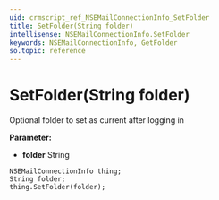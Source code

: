 ```yaml
---
uid: crmscript_ref_NSEMailConnectionInfo_SetFolder
title: SetFolder(String folder)
intellisense: NSEMailConnectionInfo.SetFolder
keywords: NSEMailConnectionInfo, GetFolder
so.topic: reference
---
```


# SetFolder(String folder)

Optional folder to set as current after logging in

**Parameter:** 
 - **folder** String

```crmscript
NSEMailConnectionInfo thing;
String folder;
thing.SetFolder(folder);
```

